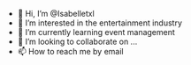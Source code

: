 - 👋 Hi, I’m @Isabelletxl
- 👀 I’m interested in the entertainment industry
- 🌱 I’m currently learning event management
- 💞️ I’m looking to collaborate on ...
- 📫 How to reach me by email

<!---
Isabelletxl/Isabelletxl is a ✨ special ✨ repository because its `README.md` (this file) appears on your GitHub profile.
You can click the Preview link to take a look at your changes.
--->
